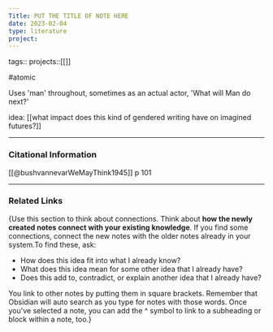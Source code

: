 ```yaml
---
Title: PUT THE TITLE OF NOTE HERE
date: 2023-02-04
type: literature
project:
---
```

tags:: 
projects::[[]]


#atomic

Uses 'man' throughout, sometimes as an actual actor, 'What will Man do next?'

idea: [[what impact does this kind of gendered writing have on imagined futures?]]


---
### Citational Information

[[@bushvannevarWeMayThink1945]] p 101

---

### Related Links

{Use this section to think about connections. Think about **how the newly created notes connect with your existing knowledge**. If you find some connections, connect the new notes with the older notes already in your system.To find these, ask:

-   How does this idea fit into what I already know?
-   What does this idea mean for some other idea that I already have?
-   Does this add to, contradict, or explain another idea that I already have?

You link to other notes by putting them in square brackets. Remember that Obsidian will auto search as you type for notes with those words. Once you've selected a note, you can add the ^ symbol to link to a subheading or block within a note, too.}